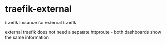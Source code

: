 # traefik-external

traefik instance for external traefik

external traefik does not need a separate httproute - both dashboards show the same information